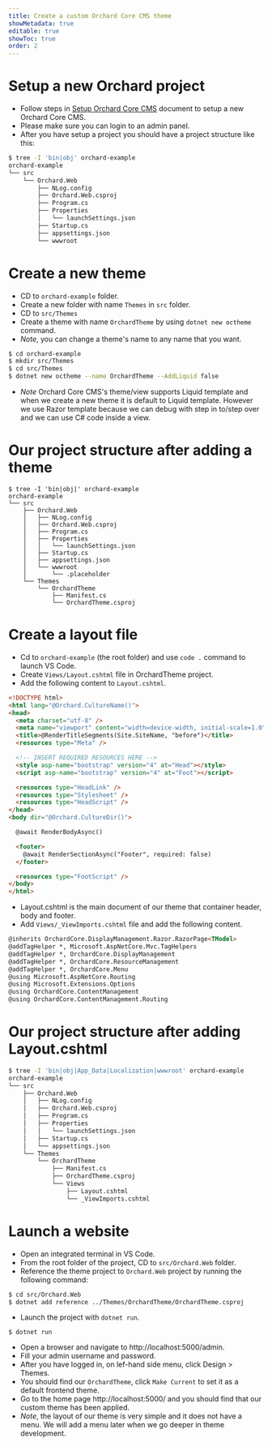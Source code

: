 ```yaml
---
title: Create a custom Orchard Core CMS theme
showMetadata: true
editable: true
showToc: true
order: 2
---
```


# Setup a new Orchard project
- Follow steps in [Setup Orchard Core CMS](/web-frameworks/orchard-core-cms/setup-orchard-core-cms) document to setup a new Orchard Core CMS.
- Please make sure you can login to an admin panel.
- After you have setup a project you should have a project structure like this:
```sh
$ tree -I 'bin|obj' orchard-example
orchard-example
└── src
    └── Orchard.Web
        ├── NLog.config
        ├── Orchard.Web.csproj
        ├── Program.cs
        ├── Properties
        │   └── launchSettings.json
        ├── Startup.cs
        ├── appsettings.json
        └── wwwroot

```

# Create a new theme
- CD to `orchard-example` folder.
- Create a new folder with name `Themes` in `src` folder.
- CD to `src/Themes`
- Create a theme with name `OrchardTheme` by using `dotnet new octheme` command.
- *Note*, you can change a theme's name to any name that you want.
```sh
$ cd orchard-example
$ mkdir src/Themes
$ cd src/Themes
$ dotnet new octheme --name OrchardTheme --AddLiquid false
```
- *Note* Orchard Core CMS's theme/view supports Liquid template and when we create a new theme it is default to Liquid template.
  However we use Razor template because we can debug with step in to/step over and we can use C# code inside a view.

# Our project structure after adding a theme
```
$ tree -I 'bin|obj|' orchard-example
orchard-example
└── src
    ├── Orchard.Web
    │   ├── NLog.config
    │   ├── Orchard.Web.csproj
    │   ├── Program.cs
    │   ├── Properties
    │   │   └── launchSettings.json
    │   ├── Startup.cs
    │   ├── appsettings.json
    │   └── wwwroot
    │       └── .placeholder
    └── Themes
        └── OrchardTheme
            ├── Manifest.cs
            └── OrchardTheme.csproj
```
# Create a layout file
- Cd to `orchard-example` (the root folder) and use `code .` command to launch VS Code.
- Create `Views/Layout.cshtml` file in OrchardTheme project.
- Add the following content to `Layout.cshtml`.

```html
<!DOCTYPE html>
<html lang="@Orchard.CultureName()">
<head>
  <meta charset="utf-8" />
  <meta name="viewport" content="width=device-width, initial-scale=1.0" />
  <title>@RenderTitleSegments(Site.SiteName, "before")</title>
  <resources type="Meta" />

  <!-- INSERT REQUIRED RESOURCES HERE -->
  <style asp-name="bootstrap" version="4" at="Head"></style>
  <script asp-name="bootstrap" version="4" at="Foot"></script>

  <resources type="HeadLink" />
  <resources type="Stylesheet" />
  <resources type="HeadScript" />
</head>
<body dir="@Orchard.CultureDir()">

  @await RenderBodyAsync()

  <footer>
    @await RenderSectionAsync("Footer", required: false)
  </footer>

  <resources type="FootScript" />
</body>
</html>
```
- Layout.cshtml is the main document of our theme that container header, body and footer.
- Add `Views/_ViewImports.cshtml` file and add the following content.
```html
@inherits OrchardCore.DisplayManagement.Razor.RazorPage<TModel>
@addTagHelper *, Microsoft.AspNetCore.Mvc.TagHelpers
@addTagHelper *, OrchardCore.DisplayManagement
@addTagHelper *, OrchardCore.ResourceManagement
@addTagHelper *, OrchardCore.Menu
@using Microsoft.AspNetCore.Routing
@using Microsoft.Extensions.Options
@using OrchardCore.ContentManagement
@using OrchardCore.ContentManagement.Routing
```

# Our project structure after adding Layout.cshtml
```sh
$ tree -I 'bin|obj|App_Data|Localization|wwwroot' orchard-example
orchard-example
└── src
    ├── Orchard.Web
    │   ├── NLog.config
    │   ├── Orchard.Web.csproj
    │   ├── Program.cs
    │   ├── Properties
    │   │   └── launchSettings.json
    │   ├── Startup.cs
    │   └── appsettings.json
    └── Themes
        └── OrchardTheme
            ├── Manifest.cs
            ├── OrchardTheme.csproj
            └── Views
                ├── Layout.cshtml
                └── _ViewImports.cshtml
```

# Launch a website
- Open an integrated terminal in VS Code.
- From the root folder of the project, CD to `src/Orchard.Web` folder.
- Reference the theme project to `Orchard.Web` project by running the following command:
```sh
$ cd src/Orchard.Web
$ dotnet add reference ../Themes/OrchardTheme/OrchardTheme.csproj
```
- Launch the project with `dotnet run`.
```
$ dotnet run
```
- Open a browser and navigate to http://localhost:5000/admin.
- Fill your admin username and password.
- After you have logged in, on lef-hand side menu, click Design > Themes.
- You should find our `OrchardTheme`, click `Make Current` to set it as a default frontend theme.
- Go to the home page http://localhost:5000/ and you should find that our custom theme has been applied.
- *Note*, the layout of our theme is very simple and it does not have a menu. We will add a menu later when we go deeper in theme development.

